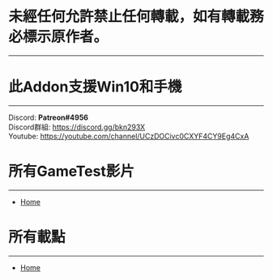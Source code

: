 # 未經任何允許禁止任何轉載，如有轉載務必標示原作者。
***
# 此Addon支援Win10和手機  <br />
***
Discord: **Patreon#4956** <br />
Discord群組: https://discord.gg/bkn293X <br />
Youtube: https://youtube.com/channel/UCzDOCivc0CXYF4CY9Eg4CxA <br />

# 所有GameTest影片
***
* [Home](https://youtu.be/_DP5KmwGCMc)

# 所有載點
***
* [Home](https://www.mediafire.com/file/ol2u9oxlu8a0x1z/api.mcpack/file)
